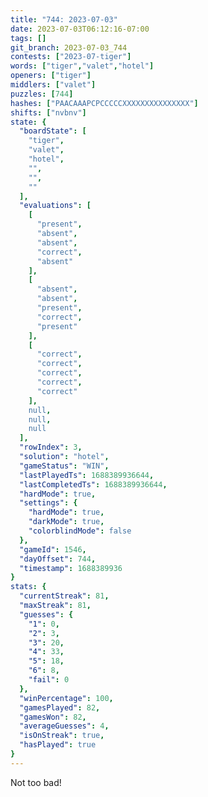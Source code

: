 ```yaml
---
title: "744: 2023-07-03"
date: 2023-07-03T06:12:16-07:00
tags: []
git_branch: 2023-07-03_744
contests: ["2023-07-tiger"]
words: ["tiger","valet","hotel"]
openers: ["tiger"]
middlers: ["valet"]
puzzles: [744]
hashes: ["PAACAAAPCPCCCCCXXXXXXXXXXXXXXX"]
shifts: ["nvbnv"]
state: {
  "boardState": [
    "tiger",
    "valet",
    "hotel",
    "",
    "",
    ""
  ],
  "evaluations": [
    [
      "present",
      "absent",
      "absent",
      "correct",
      "absent"
    ],
    [
      "absent",
      "absent",
      "present",
      "correct",
      "present"
    ],
    [
      "correct",
      "correct",
      "correct",
      "correct",
      "correct"
    ],
    null,
    null,
    null
  ],
  "rowIndex": 3,
  "solution": "hotel",
  "gameStatus": "WIN",
  "lastPlayedTs": 1688389936644,
  "lastCompletedTs": 1688389936644,
  "hardMode": true,
  "settings": {
    "hardMode": true,
    "darkMode": true,
    "colorblindMode": false
  },
  "gameId": 1546,
  "dayOffset": 744,
  "timestamp": 1688389936
}
stats: {
  "currentStreak": 81,
  "maxStreak": 81,
  "guesses": {
    "1": 0,
    "2": 3,
    "3": 20,
    "4": 33,
    "5": 18,
    "6": 8,
    "fail": 0
  },
  "winPercentage": 100,
  "gamesPlayed": 82,
  "gamesWon": 82,
  "averageGuesses": 4,
  "isOnStreak": true,
  "hasPlayed": true
}
---
```

<!-- more -->
Not too bad!
